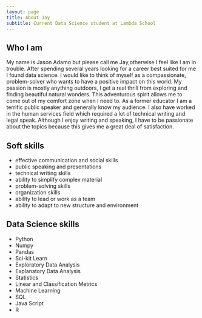 ```yaml
---
layout: page
title: About Jay
subtitle: Current Data Science student at Lambda School
---
```


## Who I am  
My name is Jason Adamo but please call me Jay,otherwise I feel like I am in trouble. After spending several years looking for a career best suited for me I found data science. I would like to think of myself as a compassionate, problem-solver who wants to have a positive impact on this world. My passion is mostly anything outdoors, I get a real thrill from exploring and finding beautiful natural wonders. This adventurous spirit allows me to come out of my comfort zone when I need to. As a former educator I am a terrific public speaker and generally know my audience. I also have worked in the human services field which required a lot of technical writing and legal speak. Although I enjoy writing and speaking, I have to be passionate about the topics because this gives me a great deal of satisfaction.  

## Soft skills   
- effective communication and social skills 
- public speaking and presentations
- technical writing skills 
- ability to simplify complex material
- problem-solving skills
- organization skills
- ability to lead or work as a team
- ability to adapt to new structure and environment

## Data Science skills
- Python
- Numpy
- Pandas
- Sci-kit Learn
- Exploratory Data Analysis
- Explanatory Data Analysis
- Statistics
- Linear and Classification Metrics
- Machine Learning
- SQL
- Java Script
- R
